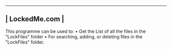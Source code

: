 -----------------
|	LockedMe.com	|
-----------------

This programme can be used to:
 • Get the List of all the files in the "LockFiles" folder
 • For searching, adding, or deleting files in the "LockFiles" folder.
